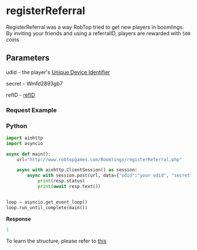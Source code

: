 # registerReferral

RegisterReferral was a way RobTop tried to get new players in boomlings. By inviting your friends and using a referralID, players are rewarded with `500` coins

## Parameters

udid - the player's [Unique Device Identifier](https://en.wikipedia.org/wiki/UDID)

secret - Wmfd2893gb7

refID - [refID](/topics/refID.md)

### Request Example

<!-- tabs:start -->

### **Python**

```py
import aiohttp
import asyncio

async def main():
    url="http://www.robtopgames.com/Boomlings/registerReferral.php"

    async with aiohttp.ClientSession() as session:
        async with session.post(url, data={"udid":"your udid", "secret":"wmfd2893gb7", "refID": "7568"}) as resp:
            print(resp.status)
            print(await resp.text())


loop = asyncio.get_event_loop()
loop.run_until_complete(main())
```

**Response**
```py
1
```

<!-- tabs:end -->

To learn the structure, please refer to [this](/resources/server/referral.md)